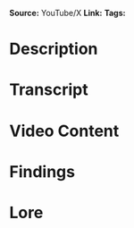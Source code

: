 **Source:** YouTube/X
**Link:** 
**Tags:** 
# Description
# Transcript
# Video Content
# Findings
# Lore
